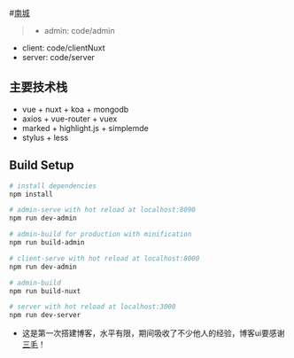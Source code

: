 #[南城](http://120.78.220.145)

> + admin:  code/admin
+ client:  code/clientNuxt
+ server:  code/server


## 主要技术栈

+ vue + nuxt + koa + mongodb
+ axios + vue-router + vuex
+ marked + highlight.js + simplemde
+ stylus + less


## Build Setup

``` bash
# install dependencies
npm install

# admin-serve with hot reload at localhost:8090
npm run dev-admin

# admin-build for production with minification
npm run build-admin

# client-serve with hot reload at localhost:8000
npm run dev-admin

# admin-build
npm run build-nuxt

# server with hot reload at localhost:3000
npm run dev-server
```

+ 这是第一次搭建博客，水平有限，期间吸收了不少他人的经验，博客ui要感谢[三毛](http://jkchao.cn)！